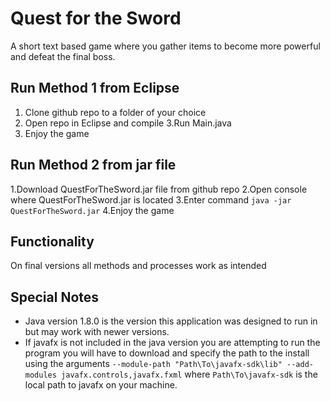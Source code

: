 # Quest for the Sword 
A short text based game where you gather items to become more powerful and defeat the final boss.

## Run Method 1 from Eclipse
1. Clone github repo to a folder of your choice
2. Open repo in Eclipse and compile
3.Run Main.java
4. Enjoy the game

## Run Method 2 from jar file
1.Download QuestForTheSword.jar file from github repo
2.Open console where QuestForTheSword.jar is located
3.Enter command `java -jar QuestForTheSword.jar`
4.Enjoy the game

## Functionality
On final versions all methods and processes work as intended

## Special Notes
- Java version 1.8.0 is the version this application was designed to run in but may work with newer versions.
- If javafx is not included in the java version you are attempting to run the program you will have to download and specify the path to the install using the arguments `--module-path "Path\To\javafx-sdk\lib" --add-modules javafx.controls,javafx.fxml` where `Path\To\javafx-sdk` is the local path to javafx on your machine.

